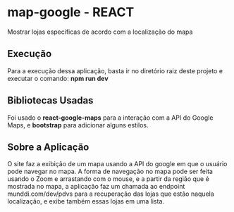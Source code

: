 # map-google - REACT



Mostrar lojas específicas de acordo com a localização do mapa

## Execução

Para a execução dessa aplicação, basta ir no diretório raiz deste projeto e executar o comando: __npm run dev__

## Bibliotecas Usadas

Foi usado o __react-google-maps__ para a interação com a API do Google Maps, e __bootstrap__ para adicionar alguns estilos.

## Sobre a Aplicação

O site faz a exibição de um mapa usando a API do google em que o usuário pode navegar no mapa. A forma de navegação no mapa pode ser feita usando o Zoom e arrastando com o mouse, e a partir da região que é mostrada no mapa, a aplicação faz um chamada ao endpoint munddi.com/dev/pdvs para a recuperação das lojas que estão naquela localização, e exibe também essas lojas em uma lista.
